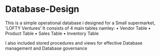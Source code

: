 # Database-Design 
 This is a simple operational database i designed for a Small supermarket, 'LOFTY Ventures'
 It consists of 4 main tables namley:
 • Vendor Table
 • Product Table
 • Sales Table
 • Inventory Table
 
 I also included stored procedures and views for effective Database management and Database governance
